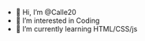 - 👋 Hi, I’m @Calle20
- 👀 I’m interested in Coding
- 🌱 I’m currently learning HTML/CSS/js

<!---
Calle20/Calle20 is a ✨ special ✨ repository because its `README.md` (this file) appears on your GitHub profile.
You can click the Preview link to take a look at your changes.
--->
